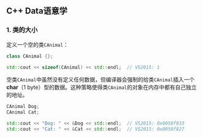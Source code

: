 ## C++ Data语意学

### 1. 类的大小
定义一个空的类`CAnimal`：
```C++
class CAnimal {};

std::cout << sizeof(CAnimal) << std::endl;  // VS2015: 1
```
空类`CAnimal`中虽然没有定义任何数据，但编译器会强制的给类`CAnimal`插入一个**char**（1 byte）型的数据。这种策略使得类`CAnimal`的对象在内存中都有自己独立的地址。
```C++
CAnimal Dog;
CAnimal Cat;

std::cout << "Dog: " << &Dog << std::endl;  // VS2015: 0x0058f833
std::cout << "Cat: " << &Cat << std::endl;  // VS2015: 0x0058f827
```
